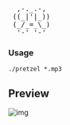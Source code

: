 <pre>
  ,-._.-, 
 ((_|'|_))
 (_/_=_\_)
  '-' '-'  
</pre>

### Usage
`./pretzel *.mp3`

## Preview 
![img](https://user-images.githubusercontent.com/58134273/155887369-29bb15df-e4d2-420c-bce2-d2fc6deacbea.gif)